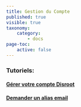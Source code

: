 ```yaml
---
title: Gestion du Compte
published: true
visible: true
taxonomy:
    category:
        - docs
page-toc:
    active: false
---
```


### Tutoriels:

#### [Gérer votre compte Disroot](ussc/)

#### [Demander un alias email](alias-request)
